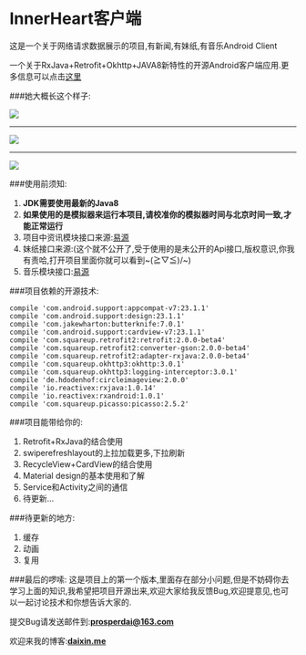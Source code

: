 # InnerHeart客户端
这是一个关于网络请求数据展示的项目,有新闻,有妹纸,有音乐Android Client

一个关于RxJava+Retrofit+Okhttp+JAVA8新特性的开源Android客户端应用.更多信息可以点击<a href="http://daixin.me" target="_blank">这里</a>

###她大概长这个样子:


![](https://raw.githubusercontent.com/ishidai/InnerHeart/master/screen_shot/device2.png)

----------

![](https://raw.githubusercontent.com/ishidai/InnerHeart/master/screen_shot/device3.png)

----------

![](https://raw.githubusercontent.com/ishidai/InnerHeart/master/screen_shot/device4.png)

###使用前须知:


1. **JDK需要使用最新的Java8**
2. **如果使用的是模拟器来运行本项目,请校准你的模拟器时间与北京时间一致,才能正常运行**
3. 项目中资讯模块接口来源:<a href="https://www.showapi.com" target="_blank">易源</a>
4. 妹纸接口来源:(这个就不公开了,受于使用的是未公开的Api接口,版权意识,你我有责哈,打开项目里面你就可以看到~\(≧▽≦)/~)
5. 音乐模块接口:<a href="https://www.showapi.com" target="_blank">易源</a>


###项目依赖的开源技术:
  
    compile 'com.android.support:appcompat-v7:23.1.1'
    compile 'com.android.support:design:23.1.1'
    compile 'com.jakewharton:butterknife:7.0.1'
    compile 'com.android.support:cardview-v7:23.1.1'
    compile 'com.squareup.retrofit2:retrofit:2.0.0-beta4'
    compile 'com.squareup.retrofit2:converter-gson:2.0.0-beta4'
    compile 'com.squareup.retrofit2:adapter-rxjava:2.0.0-beta4'
    compile 'com.squareup.okhttp3:okhttp:3.0.1'
    compile 'com.squareup.okhttp3:logging-interceptor:3.0.1'
	compile 'de.hdodenhof:circleimageview:2.0.0'
    compile 'io.reactivex:rxjava:1.0.14'
    compile 'io.reactivex:rxandroid:1.0.1'
    compile 'com.squareup.picasso:picasso:2.5.2'



###项目能带给你的:

1. Retrofit+RxJava的结合使用
2. swiperefreshlayout的上拉加载更多,下拉刷新
3. RecycleView+CardView的结合使用
4. Material design的基本使用和了解
5. Service和Activity之间的通信
6. 待更新...


###待更新的地方:
1. 缓存
2. 动画
3. 复用


###最后的啰嗦:
这是项目上的第一个版本,里面存在部分小问题,但是不妨碍你去学习上面的知识,我希望把项目开源出来,欢迎大家给我反馈Bug,欢迎提意见,也可以一起讨论技术和你想告诉大家的.

提交Bug请发送邮件到:**prosperdai@163.com**

欢迎来我的博客:**<a href="http://daixin.me" target="_blank">daixin.me</a>**



    